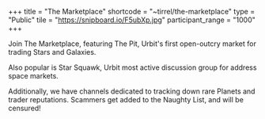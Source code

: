 +++
title = "The Marketplace"
shortcode = "~tirrel/the-marketplace"
type = "Public"
tile = "https://snipboard.io/F5ubXp.jpg"
participant_range = "1000"
+++

Join The Marketplace, featuring The Pit, Urbit's first open-outcry market for trading Stars and Galaxies.

Also popular is Star Squawk, Urbit most active discussion group for address space markets.

Additionally, we have channels dedicated to tracking down rare Planets and trader reputations. Scammers get added to the Naughty List, and will be censured!
